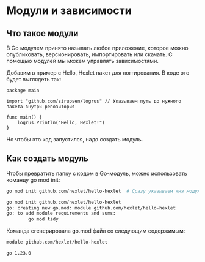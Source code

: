 # Модули и зависимости

## Что такое модули

В Go модулем принято называть любое приложение, которое можно опубликовать, версионировать, импортировать или скачать. С помощью модулей мы можем управлять зависимостями.

Добавим в пример с Hello, Hexlet пакет для логгирования. В коде это будет выглядеть так:

```golang
package main

import "github.com/sirupsen/logrus" // Указываем путь до нужного пакета внутри репозитория

func main() {
    logrus.Println("Hello, Hexlet!")
}
```

Но чтобы это код запустился, надо создать модуль.

## Как создать модуль

Чтобы превратить папку с кодом в Go-модуль, можно использовать команду go mod init:

```bash
go mod init github.com/hexlet/hello-hexlet  # Сразу указываем имя модуля

go mod init github.com/hexlet/hello-hexlet
go: creating new go.mod: module github.com/hexlet/hello-hexlet
go: to add module requirements and sums:
        go mod tidy
```

Команда сгенерировала go.mod файл со следующим содержимым:

```bash
module github.com/hexlet/hello-hexlet

go 1.23.0
```
